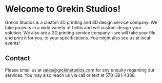 # Welcome to Grekin Studios!

Grekin Studios is a custom 3D printing and 3D design service company. We take projects in a wide variety of fields and will custom-design your solution.  We also are a 3D printing service company - we will take your file and print it for you, to your specifications.  You might also see us at local events!
  
## Contact

Please email us at [sales@grekinstudios.com](mailto:sales@grekingstudios.com) for any enquiry regarding our services.  You may also reach us via call or text at 570-391-4388.


